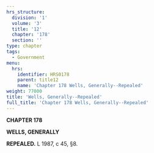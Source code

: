 ```yaml
---
hrs_structure:
  division: '1'
  volume: '3'
  title: '12'
  chapter: '178'
  section: ''
type: chapter
tags:
  - Government
menu:
  hrs:
    identifier: HRS0178
    parent: title12
    name: 'Chapter 178 Wells, Generally--Repealed'
weight: 77000
title: 'Wells, Generally--Repealed'
full_title: 'Chapter 178 Wells, Generally--Repealed'
---
```

**CHAPTER 178**

**WELLS, GENERALLY**

**REPEALED.** L 1987, c 45, §8.